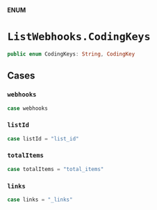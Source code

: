 **ENUM**

# `ListWebhooks.CodingKeys`

```swift
public enum CodingKeys: String, CodingKey
```

## Cases
### `webhooks`

```swift
case webhooks
```

### `listId`

```swift
case listId = "list_id"
```

### `totalItems`

```swift
case totalItems = "total_items"
```

### `links`

```swift
case links = "_links"
```
